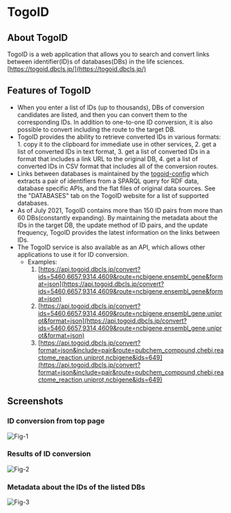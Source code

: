 # TogoID
## About TogoID
TogoID is a web application that allows you to search and convert links between identifier(ID)s of databases(DBs) in the life sciences. [https://togoid.dbcls.jp/](https://togoid.dbcls.jp/)

## Features of TogoID
- When you enter a list of IDs (up to thousands), DBs of conversion candidates are listed, and then you can convert them to the corresponding IDs. In addition to one-to-one ID conversion, it is also possible to convert including the route to the target DB.
- TogoID provides the ability to retrieve converted IDs in various formats: 1. copy it to the clipboard for immediate use in other services, 2. get a list of converted IDs in text format, 3. get a list of converted IDs in a format that includes a link URL to the original DB, 4. get a list of converted IDs in CSV format that includes all of the conversion routes.
- Links between databases is maintained by the [togoid-config](https://github.com/dbcls/togoid-config) which extracts a pair of identifiers from a SPARQL query for RDF data, database specific APIs, and the flat files of original data sources. See the "DATABASES" tab on the TogoID website for a list of supported databases.
- As of July 2021, TogoID contains more than 150 ID pairs from more than 60 DBs(constantly expanding). By maintaining the metadata about the IDs in the target DB, the update method of ID pairs, and the update frequency, TogoID provides the latest information on the links between IDs.
- The TogoID service is also available as an API, which allows other applications to use it for ID conversion.
    - Examples:
        1. [https://api.togoid.dbcls.jp/convert?ids=5460,6657,9314,4609&route=ncbigene,ensembl_gene&format=json](https://api.togoid.dbcls.jp/convert?ids=5460,6657,9314,4609&route=ncbigene,ensembl_gene&format=json)
        2. [https://api.togoid.dbcls.jp/convert?ids=5460,6657,9314,4609&route=ncbigene,ensembl_gene,uniprot&format=json](https://api.togoid.dbcls.jp/convert?ids=5460,6657,9314,4609&route=ncbigene,ensembl_gene,uniprot&format=json)
        3. [https://api.togoid.dbcls.jp/convert?format=json&include=pair&route=pubchem_compound,chebi,reactome_reaction,uniprot,ncbigene&ids=649](https://api.togoid.dbcls.jp/convert?format=json&include=pair&route=pubchem_compound,chebi,reactome_reaction,uniprot,ncbigene&ids=649)

## Screenshots

### ID conversion from top page

![Fig-1](https://raw.githubusercontent.com/dbcls/website/master/services/images/TogoID_fig-1.png)

### Results of ID conversion

![Fig-2](https://raw.githubusercontent.com/dbcls/website/master/services/images/TogoID_fig-2.png)

### Metadata about the IDs of the listed DBs

![Fig-3](https://raw.githubusercontent.com/dbcls/website/master/services/images/TogoID_fig-3.png)


